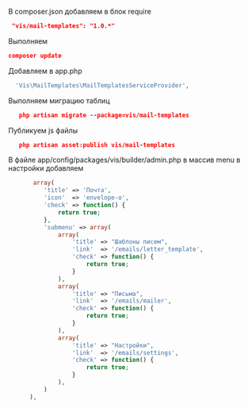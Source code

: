 
В composer.json добавляем в блок require
```json
 "vis/mail-templates": "1.0.*"
```

Выполняем
```json
composer update
```

Добавляем в app.php
```php
  'Vis\MailTemplates\MailTemplatesServiceProvider',
```

Выполняем миграцию таблиц
```json
   php artisan migrate --package=vis/mail-templates
```

Публикуем js файлы
```json
   php artisan asset:publish vis/mail-templates
```

В файле app/config/packages/vis/builder/admin.php в массив menu в настройки добавляем
```php
 	   array(
          'title' => 'Почта',
          'icon'  => 'envelope-o',
          'check' => function() {
              return true;
          },
          'submenu' => array(
              array(
                  'title' => "Шаблоны писем",
                  'link'  => '/emails/letter_template',
                  'check' => function() {
                      return true;
                  }
              ),
              array(
                  'title' => "Письма",
                  'link'  => '/emails/mailer',
                  'check' => function() {
                      return true;
                  }
              ),
              array(
                  'title' => "Настройки",
                  'link'  => '/emails/settings',
                  'check' => function() {
                      return true;
                  }
              ),
          )
      ),
```